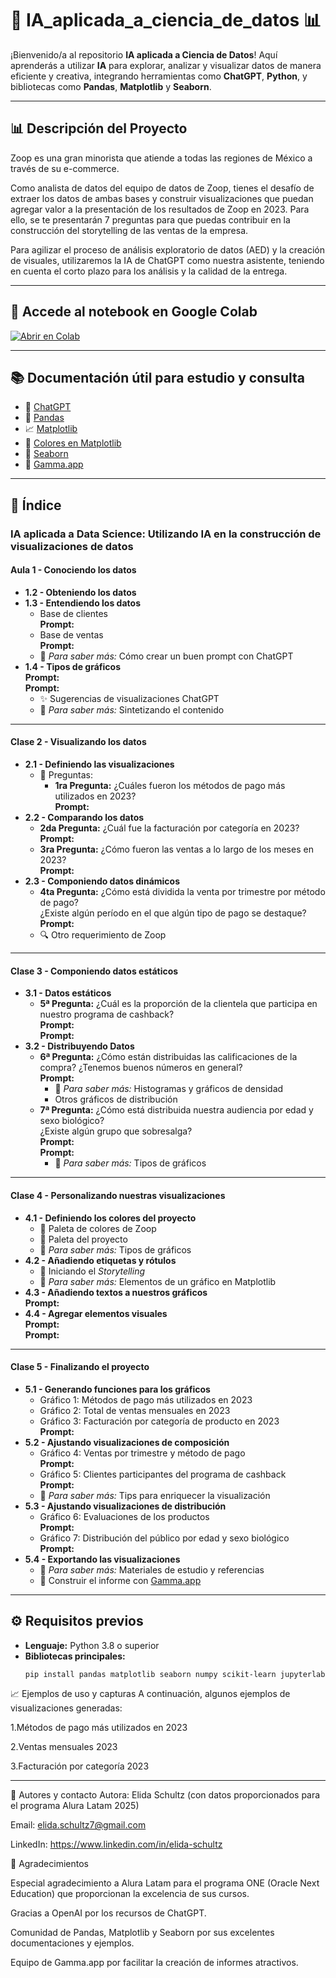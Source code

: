 # 🤖 IA_aplicada_a_ciencia_de_datos 📊
¡Bienvenido/a al repositorio **IA aplicada a Ciencia de Datos**! Aquí aprenderás a utilizar **IA** para explorar, analizar y visualizar datos de manera eficiente y creativa, integrando herramientas como **ChatGPT**, **Python**, y bibliotecas como **Pandas**, **Matplotlib** y **Seaborn**.

---

## 📊 Descripción del Proyecto

Zoop es una gran minorista que atiende a todas las regiones de México a través de su e-commerce.

Como analista de datos del equipo de datos de Zoop, tienes el desafío de extraer los datos de ambas bases y construir visualizaciones que puedan agregar valor a la presentación de los resultados de Zoop en 2023. Para ello, se te presentarán 7 preguntas para que puedas contribuir en la construcción del storytelling de las ventas de la empresa.

Para agilizar el proceso de análisis exploratorio de datos (AED) y la creación de visuales, utilizaremos la IA de ChatGPT como nuestra asistente, teniendo en cuenta el corto plazo para los análisis y la calidad de la entrega.

---
## 🚀 Accede al notebook en Google Colab 

[![Abrir en Colab](https://colab.research.google.com/assets/colab-badge.svg)](https://colab.research.google.com/https://github.com/evs-11/IA_aplicada_a-_la_ciencia_de_datos/blob/main/IA_aplicada_a_ciencia_de_datos.ipynb)

---

## 📚 Documentación útil para estudio y consulta

- 🤖 [ChatGPT](https://chatgpt.com/)  
- 🐼 [Pandas](https://pandas.pydata.org/)  
- 📈 [Matplotlib](https://matplotlib.org/stable/)  
- 🎨 [Colores en Matplotlib](https://matplotlib.org/stable/gallery/color/named_colors.html)  
- 🌊 [Seaborn](https://seaborn.pydata.org/)  
- 🧩 [Gamma.app](https://gamma.app/)  

---

## 📑 Índice

### IA aplicada a Data Science: Utilizando IA en la construcción de visualizaciones de datos

#### Aula 1 - Conociendo los datos
- **1.2 - Obteniendo los datos**  
- **1.3 - Entendiendo los datos**  
  - Base de clientes  
    **Prompt:**  
  - Base de ventas  
    **Prompt:**  
  - 📌 *Para saber más:* Cómo crear un buen prompt con ChatGPT  
- **1.4 - Tipos de gráficos**  
  **Prompt:**  
  **Prompt:**  
  - ✨ Sugerencias de visualizaciones ChatGPT  
  - 📌 *Para saber más:* Sintetizando el contenido  

---

#### Clase 2 - Visualizando los datos
- **2.1 - Definiendo las visualizaciones**  
  - 🧠 Preguntas:  
    - **1ra Pregunta:** ¿Cuáles fueron los métodos de pago más utilizados en 2023?  
      **Prompt:**  
- **2.2 - Comparando los datos**  
  - **2da Pregunta:** ¿Cuál fue la facturación por categoría en 2023?  
    **Prompt:**  
  - **3ra Pregunta:** ¿Cómo fueron las ventas a lo largo de los meses en 2023?  
    **Prompt:**  
- **2.3 - Componiendo datos dinámicos**  
  - **4ta Pregunta:** ¿Cómo está dividida la venta por trimestre por método de pago?  
    ¿Existe algún período en el que algún tipo de pago se destaque?  
    **Prompt:**  
  - 🔍 Otro requerimiento de Zoop  

---

#### Clase 3 - Componiendo datos estáticos
- **3.1 - Datos estáticos**  
  - **5ª Pregunta:** ¿Cuál es la proporción de la clientela que participa en nuestro programa de cashback?  
    **Prompt:**  
    **Prompt:**  
- **3.2 - Distribuyendo Datos**  
  - **6ª Pregunta:** ¿Cómo están distribuidas las calificaciones de la compra? ¿Tenemos buenos números en general?  
    **Prompt:**  
    - 📌 *Para saber más:* Histogramas y gráficos de densidad  
    - Otros gráficos de distribución  
  - **7ª Pregunta:** ¿Cómo está distribuida nuestra audiencia por edad y sexo biológico?  
    ¿Existe algún grupo que sobresalga?  
    **Prompt:**  
    **Prompt:**  
    - 📌 *Para saber más:* Tipos de gráficos  

---

#### Clase 4 - Personalizando nuestras visualizaciones
- **4.1 - Definiendo los colores del proyecto**  
  - 🎨 Paleta de colores de Zoop  
  - 🎨 Paleta del proyecto  
  - 📌 *Para saber más:* Tipos de gráficos  
- **4.2 - Añadiendo etiquetas y rótulos**  
  - 🧾 Iniciando el *Storytelling*  
  - 📌 *Para saber más:* Elementos de un gráfico en Matplotlib  
- **4.3 - Añadiendo textos a nuestros gráficos**  
  **Prompt:**  
- **4.4 - Agregar elementos visuales**  
  **Prompt:**  
  **Prompt:**  

---

#### Clase 5 - Finalizando el proyecto
- **5.1 - Generando funciones para los gráficos**  
  - Gráfico 1: Métodos de pago más utilizados en 2023  
  - Gráfico 2: Total de ventas mensuales en 2023  
  - Gráfico 3: Facturación por categoría de producto en 2023  
    **Prompt:**  
- **5.2 - Ajustando visualizaciones de composición**  
  - Gráfico 4: Ventas por trimestre y método de pago  
    **Prompt:**  
  - Gráfico 5: Clientes participantes del programa de cashback  
    **Prompt:**  
  - 📌 *Para saber más:* Tips para enriquecer la visualización  
- **5.3 - Ajustando visualizaciones de distribución**  
  - Gráfico 6: Evaluaciones de los productos  
    **Prompt:**  
  - Gráfico 7: Distribución del público por edad y sexo biológico  
    **Prompt:**  
- **5.4 - Exportando las visualizaciones**  
  - 📌 *Para saber más:* Materiales de estudio y referencias  
  - 🧾 Construir el informe con [Gamma.app](https://gamma.app/)  

---

## ⚙️ Requisitos previos

- **Lenguaje:** Python 3.8 o superior  
- **Bibliotecas principales:**  
  ```bash
  pip install pandas matplotlib seaborn numpy scikit-learn jupyterlab
  
📈 Ejemplos de uso y capturas
A continuación, algunos ejemplos de visualizaciones generadas:

1.Métodos de pago más utilizados en 2023

2.Ventas mensuales 2023

3.Facturación por categoría 2023

---

👥 Autores y contacto
Autora: Elida Schultz (con datos proporcionados para el programa Alura Latam 2025)

Email: elida.schultz7@gmail.com

LinkedIn: https://www.linkedin.com/in/elida-schultz

🎉 Agradecimientos

Especial agradecimiento a Alura Latam para el programa ONE (Oracle Next Education) que proporcionan la excelencia de sus cursos.

Gracias a OpenAI por los recursos de ChatGPT.

Comunidad de Pandas, Matplotlib y Seaborn por sus excelentes documentaciones y ejemplos.

Equipo de Gamma.app por facilitar la creación de informes atractivos.
